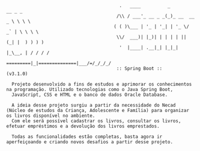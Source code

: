                                               .   ____          _            __ _ _
                                             /\\ / ___'_ __ _ _(_)_ __  __ _ \ \ \ \
                                            ( ( )\___ | '_ | '_| | '_ \/ _` | \ \ \ \
                                             \\/  ___)| |_)| | | | | || (_| |  ) ) ) )
                                              '  |____| .__|_| |_|_| |_\__, | / / / /
                                             =========|_|==============|___/=/_/_/_/
                                             :: Spring Boot ::                (v3.1.0)

      Projeto desenvolvido a fins de estudos e aprimorar os conhecimentos na programação. Utilizado tecnologias como o Java Spring Boot,
      JavaScript, CSS e HTML e o banco de dados Oracle Database. 

      A ideia desse projeto surgiu a partir da necessidade do Necad (Núcleo de estudos da Criança, Adolescente e Família) para organizar os livros disponível no ambiente.
      Com ele será possível cadastrar os livros, consultar os livros, efetuar empréstimos e a devolução dos livros emprestados. 

      Todas as funcionalidades estão completas, basta agora ir aperfeiçoando e criando novos desafios a partir desse projeto. 
